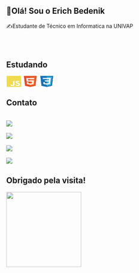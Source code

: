## 🐉Olá! Sou o Erich Bedenik

✍Estudante de Técnico em Informatica na UNIVAP

##

<div style="display: inline_block"><br>
  <h2>Estudando</h2>
  <img align="center" alt="Rafa-Js" height="30" width="40" src="https://raw.githubusercontent.com/devicons/devicon/master/icons/javascript/javascript-plain.svg">
  <img align="center" alt="Rafa-HTML" height="30" width="40" src="https://raw.githubusercontent.com/devicons/devicon/master/icons/html5/html5-original.svg">
  <img align="center" alt="Rafa-CSS" height="30" width="40" src="https://raw.githubusercontent.com/devicons/devicon/master/icons/css3/css3-original.svg">
</div>

##

<h2>Contato</h2>
<div style="display: inline_block"><br> 
  <a href="https://www.instagram.com/erich_bedenik/" target="_blank"><img src="https://img.shields.io/badge/-Instagram-%23E4405F?style=for-the-badge&logo=instagram&logoColor=white" target="_blank"></a>
  
  <a href = "mailto:erichbedenik1@gmail.com"><img src="https://img.shields.io/badge/-Gmail-%23333?style=for-the-badge&logo=gmail&logoColor=white" target="_blank"></a>
  
  <a href="https://www.linkedin.com/in/erich-bedenik-3ba14a210/" target="_blank"><img src="https://img.shields.io/badge/-LinkedIn-%230077B5?style=for-the-badge&logo=linkedin&logoColor=white" target="_blank"></a> 
  
  <a href="https://www.facebook.com/erich.bedenik/" target="_blank"><img src="https://img.shields.io/badge/Facebook-1877F2?style=for-the-badge&logo=facebook&logoColor=white" target="_blank"> </a>
  <br>
  ##
  
  <h2>Obrigado pela visita!</h2>
  <img src="https://media.giphy.com/media/ree8xCap5nHi/giphy.gif" width="200" height="200" />
  
  
    
